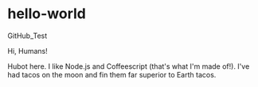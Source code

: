 # hello-world
GitHub_Test


Hi, Humans!

Hubot here. I like Node.js and Coffeescript (that's what I'm made of!).
I've had tacos on the moon and fin them far superior to Earth tacos.
